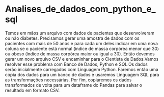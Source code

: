 # Analises_de_dados_com_python_e_sql
Temos  em  mãos  um  arquivo  com  dados  de  pacientes  que  desenvolveram  ou  não diabetes. Precisamos gerar uma amostra de dados com os pacientes com mais de 50 anos e para cada um deles indicar em uma nova coluna se o paciente está normal (índice de massa corpórea menor que 30) ou obeso (índice de massa corpórea maior ou igual a 30). Então devemos gerar um novo arquivo CSV e encaminhar para o Cientista de Dados.Vamos  resolver  esse  problema  com  Banco  de  Dados,  Python  e  SQL.Os  dados  serão inicialmente carregados com Linguagem Python. Faremos então uma cópia dos dados para um banco  de  dados  e  usaremos  Linguagem  SQL  para  as  transformações  necessárias.  Por  fim, copiaremos  os  dados  transformados  de  volta  para  um  dataframe do  Pandas para  salvar  o resultado em formato CSV.

